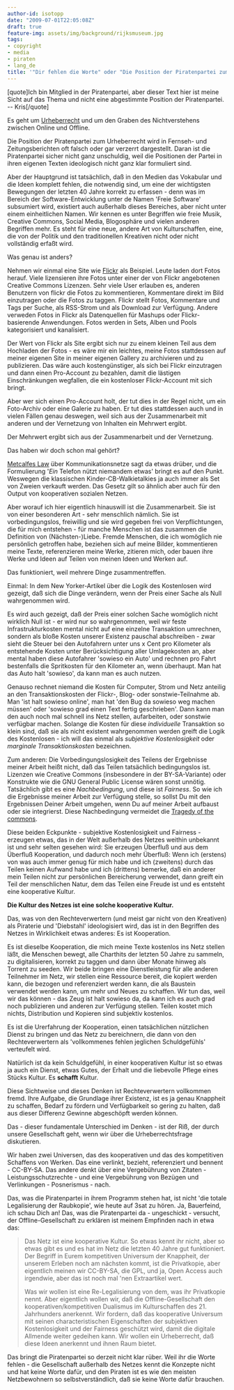 ```yaml
---
author-id: isotopp
date: "2009-07-01T22:05:08Z"
draft: true
feature-img: assets/img/background/rijksmuseum.jpg
tags:
- copyright
- media
- piraten
- lang_de
title: '"Dir fehlen die Worte" oder "Die Position der Piratenpartei zum Urheberrecht in einer Flatrategesellschaft"'
---
```

[quote]Ich bin Mitglied in der Piratenpartei, aber dieser Text hier ist meine Sicht auf das Thema und nicht eine abgestimmte Position der Piratenpartei. -- Kris[/quote]

Es geht um <a href='http://blog.koehntopp.de/archives/2530-Urheberrecht-360-Grad-Ansicht.html'>Urheberrecht</a> und um den Graben des Nichtverstehens zwischen Online und Offline.

Die Position der Piratenpartei zum Urheberrecht wird in Fernseh- und Zeitungsberichten oft falsch oder gar verzerrt dargestellt. Daran ist die Piratenpartei sicher nicht ganz unschuldig, weil die Positionen der Partei in ihren eigenen Texten ideologisch nicht ganz klar formuliert sind.

Aber der Hauptgrund ist tatsächlich, daß in den Medien das Vokabular und die Ideen komplett fehlen, die notwendig sind, um eine der wichtigsten Bewegungen der letzten 40 Jahre korrekt zu erfassen - denn was im Bereich der Software-Entwicklung unter de Namen 'Freie Software' subsumiert wird, existiert auch außerhalb dieses Bereiches, aber nicht unter einem einheitlichen Namen. Wir kennen es unter Begriffen wie freie Musik, Creative Commons, Social Media, Blogosphäre und vielen anderen Begriffen mehr. Es steht für eine neue, andere Art von Kulturschaffen, eine, die von der Politik und den traditionellen Kreativen nicht oder nicht vollständig erfaßt wird.

Was genau ist anders?
<br />

Nehmen wir einmal eine Site wie <a href='http://flickr.com'>Flickr</a> als Beispiel. Leute laden dort Fotos herauf. Viele lizensieren ihre Fotos unter einer der von Flickr angebotenen Creative Commons Lizenzen. Sehr viele User erlauben es, anderen Benutzern von flickr die Fotos zu kommentieren, Kommentare direkt im Bild einzutragen oder die Fotos zu taggen. Flickr stellt Fotos, Kommentare und Tags per Suche, als RSS-Strom und als Download zur Verfügung. Andere verweden Fotos in Flickr als Datenquellen für Mashups oder Flickr-basierende Anwendungen. Fotos werden in Sets, Alben und Pools kategorisiert und kanalisiert.

Der Wert von Flickr als Site ergibt sich nur zu einem kleinen Teil aus dem Hochladen der Fotos - es wäre mir ein leichtes, meine Fotos stattdessen auf meiner eigenen Site in meiner eigenen Gallery zu archivieren und zu publizieren. Das wäre auch kostengünstiger, als sich bei Flickr einzutragen und dann einen Pro-Account zu bezahlen, damit die lästigen Einschränkungen wegfallen, die ein kostenloser Flickr-Account mit sich bringt.

Aber wer sich einen Pro-Account holt, der tut dies in der Regel nicht, um ein Foto-Archiv oder eine Galerie zu haben. Er tut dies stattdessen auch und in vielen Fällen genau deswegen, weil sich aus der Zusammenarbeit mit anderen und der Vernetzung von Inhalten ein Mehrwert ergibt.

Der Mehrwert ergibt sich aus der Zusammenarbeit und der Vernetzung.

Das haben wir doch schon mal gehört?

<a href='http://en.wikipedia.org/wiki/Metcalfes_Law'>Metcalfes Law</a> über Kommunikationsnetze sagt da etwas drüber, und die Formulierung '<em>Ein</em> Telefon nützt niemandem etwas' bringt es auf den Punkt. Weswegen die klassischen Kinder-CB-Walkietalkies ja auch immer als Set von Zweien verkauft werden. Das Gesetz gilt so ähnlich aber auch für den Output von kooperativen sozialen Netzen.

Aber worauf ich hier eigentlich hinauswill ist die Zusammenarbeit. Sie ist von einer besonderen Art - sehr menschlich nämlich. Sie ist vorbedingungslos, freiwillig und sie wird gegeben frei von Verpflichtungen, die für mich entstehen - für manche Menschen ist das zusammen die Definition von (Nächsten-)Liebe. Fremde Menschen, die ich womöglich nie persönlich getroffen habe, beziehen sich auf meine Bilder, kommentieren meine Texte, referenzieren meine Werke, zitieren mich, oder bauen ihre Werke und Ideen auf Teilen von meinen Ideen und Werken auf.

Das funktioniert, weil mehrere Dinge zusammentreffen.

Einmal: In dem New Yorker-Artikel über die Logik des Kostenlosen wird gezeigt, daß sich die Dinge verändern, wenn der Preis einer Sache als Null wahrgenommen wird.

Es wird auch gezeigt, daß der Preis einer solchen Sache womöglich nicht wirklich Null ist - er wird nur so wahrgenommen, weil wir feste Infrastrukturkosten mental nicht auf eine einzelne Transaktion umrechnen, sondern als bloße Kosten unserer Existenz pauschal abschreiben - zwar sieht die Steuer bei den Autofahrern unter uns x Cent pro Kilometer als entstehende Kosten unter Berücksichtigung aller Umlagekosten an, aber mental haben diese Autofahrer 'sowieso ein Auto' und rechnen pro Fahrt bestenfalls die Spritkosten für den Kilometer an, wenn überhaupt. Man hat das Auto halt 'sowieso', da kann man es auch nutzen.

Genauso rechnet niemand die Kosten für Computer, Strom und Netz anteilig an den Transaktionskosten der Flickr-, Blog- oder sonstwie-Teilnahme ab. Man 'ist halt sowieso online', man hat 'den Bug da sowieso weg machen müssen' oder 'sowieso grad einen Text fertig geschrieben'. Dann kann man den auch noch mal schnell ins Netz stellen, aufarbeiten, oder sonstwie verfügbar machen. Solange die Kosten für diese <em>individuelle</em> Transaktion so klein sind, daß sie als nicht existent wahrgenommen werden greift die Logik des Kostenlosen - ich will das einmal als <em>subjektive Kostenlosigkeit</em> oder <em>marginale Transaktionskosten</em> bezeichnen.

Zum anderen: Die Vorbedingungslosigkeit des Teilens der Ergebnisse meiner Arbeit heißt nicht, daß das Teilen tatsächlich bedingungslos ist. Lizenzen wie Creative Commons (insbesondere in der BY-SA-Variante) oder Konstrukte wie die GNU General Public License wären sonst unnötig. Tatsächlich gibt es eine <em>Nachbedingung</em>, und diese ist <em>Fairness</em>. So wie ich die Ergebnisse meiner Arbeit zur Verfügung stelle, so sollst Du mit den Ergebnissen Deiner Arbeit umgehen, wenn Du auf meiner Arbeit aufbaust oder sie integrierst. Diese Nachbedingung vermeidet die <a href='http://en.wikipedia.org/wiki/Tragedy_of_the_commons'>Tragedy of the commons</a>.

Diese beiden Eckpunkte - subjektive Kostenlosigkeit und Fairness - erzeugen etwas, das in der Welt außerhalb des Netzes weithin unbekannt ist und sehr selten gesehen wird: Sie erzeugen Überfluß und aus dem Überfluß Kooperation, und dadurch noch mehr Überfluß: Wenn ich (erstens) von was auch immer genug für mich habe und ich (zweitens) durch das Teilen keinen Aufwand habe und ich (drittens) bemerke, daß ein anderer mein Teilen nicht zur persönlichen Bereicherung verwendet, dann greift ein Teil der menschlichen Natur, dem das Teilen eine Freude ist und es entsteht eine kooperative Kultur.

<b>Die Kultur des Netzes ist eine solche kooperative Kultur.</b>

Das, was von den Rechteverwertern (und meist gar nicht von den Kreativen) als Piraterie und 'Diebstahl' ideologisiert wird, das ist in den Begriffen des Netzes in Wirklichkeit etwas anderes: Es ist Kooperation.

Es ist dieselbe Kooperation, die mich meine Texte kostenlos ins Netz stellen läßt, die Menschen bewegt, alle Charthits der letzten 50 Jahre zu sammeln, zu digitalisieren, korrekt zu taggen und dann über Monate hinweg als Torrent zu seeden. Wir beide bringen eine Dienstleistung für alle anderen Teilnehmer im Netz, wir stellen eine Ressource bereit, die kopiert werden kann, die bezogen und referenziert werden kann, die als Baustein verwendet werden kann, um mehr und Neues zu schaffen. Wir tun das, weil wir das können - das Zeug ist halt sowieso da, da kann ich es auch grad noch publizieren und anderen zur Verfügung stellen. Teilen kostet mich nichts, Distribution und Kopieren sind subjektiv kostenlos.

Es ist die Urerfahrung der Kooperation, einen tatsächlichen nützlichen Dienst zu bringen und das Netz zu bereichnern, die dann von den Rechteverwertern als 'vollkommenes fehlen jeglichen Schuldgefühls' verteufelt wird.

Natürlich ist da kein Schuldgefühl, in einer kooperativen Kultur ist so etwas ja auch ein Dienst, etwas Gutes, der Erhalt und die liebevolle Pflege eines Stücks Kultur. Es <b>schafft</b> Kultur.

Diese Sichtweise und dieses Denken ist Rechteverwertern vollkommen fremd. Ihre Aufgabe, die Grundlage ihrer Existenz, ist es ja genau Knappheit zu schaffen, Bedarf zu fördern und Verfügbarkeit so gering zu halten, daß aus dieser Differenz Gewinne abgeschöpft werden können.

Das - dieser fundamentale Unterschied im Denken - ist der Riß, der durch unsere Gesellschaft geht, wenn wir über die Urheberrechtsfrage diskutieren.

Wir haben zwei Universen, das des kooperativen und das des kompetitiven Schaffens von Werken. Das eine verlinkt, bezieht, referenziert und bennent - CC-BY-SA. Das andere denkt über eine Vergebührung von Zitaten - Leistungsschutzrechte - und eine Vergebührung von Bezügen und Verlinkungen - Posnerismus - nach.

Das, was die Piratenpartei in ihrem Programm stehen hat, ist nicht 'die totale Legalisierung der Raubkopie', wie heute auf 3sat zu hören. Ja, Bauerfeind, ich schau Dich an! Das, was die Piratenpartei da - ungeschickt - versucht, der Offline-Gesellschaft zu erklären ist meinem Empfinden nach in etwa das: <blockquote>Das Netz ist eine kooperative Kultur. So etwas kennt ihr nicht, aber so etwas gibt es und es hat im Netz die letzten 40 Jahre gut funktioniert. Der Begriff in Eurem kompetitiven Universum der Knappheit, der unserem Erleben noch am nächsten kommt, ist die Privatkopie, aber eigentlich meinen wir CC-BY-SA, die GPL, und ja, Open Access auch irgendwie, aber das ist noch mal 'nen Extraartikel wert.

Was wir wollen ist eine Re-Legalisierung von dem, was ihr Privatkopie nennt. Aber eigentlich wollen wir, daß die Offline-Gesellschaft den kooperativen/kompetitiven Dualismus im Kulturschaffen des 21. Jahrhunders anerkennt. Wir fordern, daß das kooperative Universum mit seinen characteristischen Eigenschaften der subjektiven Kostenlosigkeit und der Fairness geschützt wird, damit die digitale Allmende weiter gedeihen kann. Wir wollen ein Urheberrecht, daß diese Ideen anerkennt und ihnen Raum bietet.</blockquote> Das bringt die Piratenpartei so derzeit nicht klar rüber. Weil ihr die Worte fehlen - die Gesellschaft außerhalb des Netzes kennt die Konzepte nicht und hat keine Worte dafür, und den Piraten ist es wie den meisten Netzbewohnern so selbstverständlich, daß sie keine Worte dafür brauchen.
